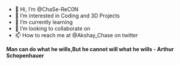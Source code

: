 - 👋 Hi, I’m @ChaSe-ReC0N
- 👀 I’m interested in Coding and 3D Projects
- 🌱 I’m currently learning 
- 💞️ I’m looking to collaborate on
- 📫 How to reach me at @Akshay_Chase on twitter

<b>Man can do what he wills,But he cannot will what he wills - Arthur Schopenhauer</b>
<!---ChaSe-ReC0N/ChaSe-ReC0N is a ✨ special ✨ repository because its `README.md` (this file) appears on your GitHub profile.
You can click the Preview link to take a look at your changes.
--->
